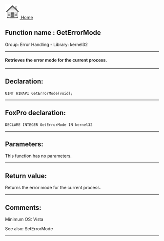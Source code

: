 [<img src="../../images/home.png"> Home ](https://github.com/VFPX/Win32API)  

## Function name : GetErrorMode
Group: Error Handling - Library: kernel32    
***  


#### Retrieves the error mode for the current process.
***  


## Declaration:
```foxpro  
UINT WINAPI GetErrorMode(void);  
```  
***  


## FoxPro declaration:
```foxpro  
DECLARE INTEGER GetErrorMode IN kernel32  
```  
***  


## Parameters:
This function has no parameters.  
***  


## Return value:
Returns the error mode for the current process.  
***  


## Comments:
Minimum OS: Vista  
  
See also: SetErrorMode   
  
***  

